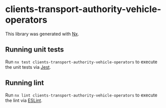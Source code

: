 # clients-transport-authority-vehicle-operators

This library was generated with [Nx](https://nx.dev).

## Running unit tests

Run `nx test clients-transport-authority-vehicle-operators` to execute the unit tests via [Jest](https://jestjs.io).

## Running lint

Run `nx lint clients-transport-authority-vehicle-operators` to execute the lint via [ESLint](https://eslint.org/).
